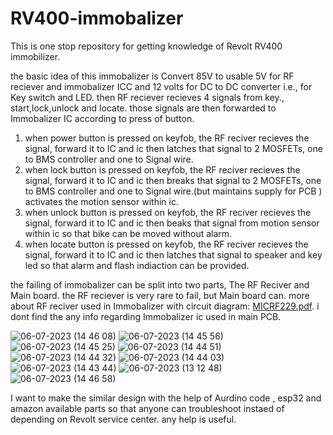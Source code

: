 # RV400-immobalizer
This is one stop repository for getting knowledge of Revolt RV400 immobilizer.

the basic idea of this immobalizer is
Convert 85V to usable 5V for RF reciever and immobalizer ICC and 12 volts for DC to DC converter i.e., for Key switch and LED.
then RF reciever recieves 4 signals from key., start,lock,unlock and locate.
those signals are then forwarded to Immobalizer IC according to press of button.
1) when power button is pressed on keyfob, the RF reciver recieves the signal, forward it to IC and ic then latches that signal to 2 MOSFETs, one to BMS controller and one to Signal wire.
2) when lock  button is pressed on keyfob, the RF reciver recieves the signal, forward it to IC and ic then breaks that signal to 2 MOSFETs,  one to BMS controller and one to Signal wire.(but maintains supply for PCB ) activates the motion sensor within ic.
3) when unlock button is pressed on keyfob, the RF reciver recieves the signal, forward it to IC and ic then beaks that signal from motion sensor within ic so that bike can be moved without alarm.
4) when locate button is pressed on keyfob, the RF reciver recieves the signal, forward it to IC and ic then latches that signal to speaker and key led so that alarm and flash indiaction can be provided.

the failing of immobalizer can be split into two parts, The RF Reciver and Main board.
the RF reciever is very rare to fail, but Main board can.
more about RF reciver used in Immobalizer with circuit diagram: [MICRF229.pdf](https://github.com/sid8840/RV400-immobalizer/files/11966820/MICRF229.pdf).
i dont find the any info regarding Immobalizer ic used in main PCB.


![06-07-2023 (14 46 08)](https://github.com/sid8840/RV400-immobalizer/assets/83544106/158cc7fd-3c00-4427-aa0d-755b4e64cdb1)
![06-07-2023 (14 45 56)](https://github.com/sid8840/RV400-immobalizer/assets/83544106/7479f229-dce4-4906-8176-ca6d9159fedc)
![06-07-2023 (14 45 25)](https://github.com/sid8840/RV400-immobalizer/assets/83544106/4e9ac10c-11da-494e-9f76-57f24f659624)
![06-07-2023 (14 44 51)](https://github.com/sid8840/RV400-immobalizer/assets/83544106/e241f3c8-56ba-4fa2-a1bb-6d0771b2f683)
![06-07-2023 (14 44 32)](https://github.com/sid8840/RV400-immobalizer/assets/83544106/7648bd6f-3a03-4416-89ef-4e690efdd924)
![06-07-2023 (14 44 03)](https://github.com/sid8840/RV400-immobalizer/assets/83544106/bd4de678-f635-4c35-b3b3-c88c1a52b879)
![06-07-2023 (14 43 44)](https://github.com/sid8840/RV400-immobalizer/assets/83544106/40c35041-5682-47d4-9a82-55435da6c2f6)
![06-07-2023 (13 12 48)](https://github.com/sid8840/RV400-immobalizer/assets/83544106/60d52995-a2af-445b-86a0-1f2d1fa4d7dd)
![06-07-2023 (14 46 58)](https://github.com/sid8840/RV400-immobalizer/assets/83544106/64650259-959e-44f8-9d3d-af307db1652d)

I want to make the similar design with the help of Aurdino code , esp32 and amazon available parts so that anyone can troubleshoot instaed of depending on Revolt service center.
any help is useful.
